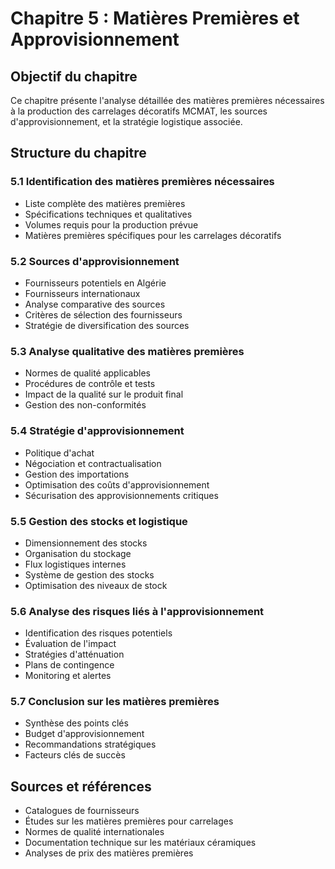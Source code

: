 # Chapitre 5 : Matières Premières et Approvisionnement

## Objectif du chapitre
Ce chapitre présente l'analyse détaillée des matières premières nécessaires à la production des carrelages décoratifs MCMAT, les sources d'approvisionnement, et la stratégie logistique associée.

## Structure du chapitre

### 5.1 Identification des matières premières nécessaires
- Liste complète des matières premières
- Spécifications techniques et qualitatives
- Volumes requis pour la production prévue
- Matières premières spécifiques pour les carrelages décoratifs

### 5.2 Sources d'approvisionnement
- Fournisseurs potentiels en Algérie
- Fournisseurs internationaux
- Analyse comparative des sources
- Critères de sélection des fournisseurs
- Stratégie de diversification des sources

### 5.3 Analyse qualitative des matières premières
- Normes de qualité applicables
- Procédures de contrôle et tests
- Impact de la qualité sur le produit final
- Gestion des non-conformités

### 5.4 Stratégie d'approvisionnement
- Politique d'achat
- Négociation et contractualisation
- Gestion des importations
- Optimisation des coûts d'approvisionnement
- Sécurisation des approvisionnements critiques

### 5.5 Gestion des stocks et logistique
- Dimensionnement des stocks
- Organisation du stockage
- Flux logistiques internes
- Système de gestion des stocks
- Optimisation des niveaux de stock

### 5.6 Analyse des risques liés à l'approvisionnement
- Identification des risques potentiels
- Évaluation de l'impact
- Stratégies d'atténuation
- Plans de contingence
- Monitoring et alertes

### 5.7 Conclusion sur les matières premières
- Synthèse des points clés
- Budget d'approvisionnement
- Recommandations stratégiques
- Facteurs clés de succès

## Sources et références
- Catalogues de fournisseurs
- Études sur les matières premières pour carrelages
- Normes de qualité internationales
- Documentation technique sur les matériaux céramiques
- Analyses de prix des matières premières
